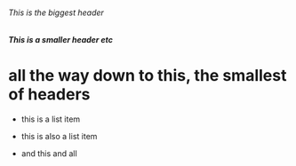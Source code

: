 ###### This is the biggest header
##### This is a smaller header etc
# all the way down to this, the smallest of headers
* this is a list item
- this is also a list item
+ and this and all
